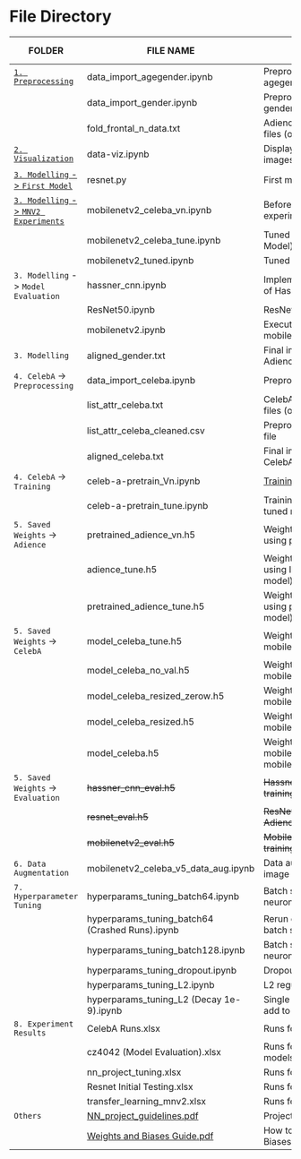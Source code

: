 # File Directory
| FOLDER                                     | FILE NAME                                         | DESCRIPTION                                                                                 | WANDB RESULTS                                                                                                                                                   |
| ------------------------------------------ | ------------------------------------------------- | ------------------------------------------------------------------------------------------- | -------------------------------------------------------------------------------------------------------------------------------------------------------------------------------------- |
| [`1. Preprocessing`](https://github.com/Todayisagreatday/CZ4042-Neural-Nets/tree/main/Neural%20Networks/NN%20Project/1.%20Preprocessing)                          | data\_import\_agegender.ipynb                     | Preprocess adience data for agegender classification                                        |                                                                                                                                                                                        |
|                                            | data\_import\_gender.ipynb                        | Preprocess adience data for gender classification                                           |                                                                                                                                                                                        |
|                                            | fold\_frontal\_n\_data.txt                        | Adience image directory text files (original)                                               |                                                                                                                                                                                        |
| [`2. Visualization`](https://github.com/Todayisagreatday/CZ4042-Neural-Nets/tree/main/Neural%20Networks/NN%20Project/2.%20Visualization)                          | data-viz.ipynb                                    | Display Adience and CelebA images                                                           |                                                                                                                                                                                        |
| [`3. Modelling` -> `First Model`](https://github.com/Todayisagreatday/CZ4042-Neural-Nets/tree/main/Neural%20Networks/NN%20Project/3.%20Modelling/First%20Model)               | resnet.py                                         | First model                                                                                 |                                                                                                                                                                                        |
| [`3. Modelling` -> `MNV2 Experiments`](https://github.com/Todayisagreatday/CZ4042-Neural-Nets/tree/main/Neural%20Networks/NN%20Project/3.%20Modelling/MNV2%20Experiments)          | mobilenetv2\_celeba\_vn.ipynb                     | Before tuning pretraining experiments                                                       | [Link](https://wandb.ai/todayisagreatday/transfer_learning_mnv2?workspace=user-todayisagreatday) |
|                                            | mobilenetv2\_celeba\_tune.ipynb                   | Tuned pretraining MNV2 (Final Model)                                                        |                                                                                                                                                                                        |
|                                            | mobilenetv2\_tuned.ipynb                          | Tuned MNV2                                                                                  |                                                                                                                                                                                        |
| `3. Modelling` -> `Model Evaluation`          | hassner\_cnn.ipynb                                | Implementation and evaluation of Hassner CNN                                                | [Link](https://wandb.ai/burntice/cz4042/runs/nml0vw6q?workspace=user-burntice)                                       |
|                                            | ResNet50.ipynb                                    | ResNet50 experiments                                                                        | [Link](https://wandb.ai/todayisagreatday/NN_Project_Test_Runs/?workspace=user-todayisagreatday)  |
|                                            | mobilenetv2.ipynb                                 | Executing baseline model for mobilenetV2                                                    | [Link](https://wandb.ai/burntice/cz4042/runs/3n5txt0r?workspace=user-burntice)                                       |
| `3. Modelling`                              | aligned\_gender.txt                               | Final image directory file for Adience                                                      |                                                                                                                                                                                        |
| `4. CelebA` -> `Preprocessing`                | data\_import\_celeba.ipynb                        | Preprocess celebA data                                                                      |                                                                                                                                                                                        |
|                                            | list\_attr\_celeba.txt                            | CelebA image directory text files (original)                                                |                                                                                                                                                                                        |
|                                            | list\_attr\_celeba\_cleaned.csv                   | Preprocessed image directory file                                                           |                                                                                                                                                                                        |
|                                            | aligned\_celeba.txt                               | Final image directory file for CelebA                                                       |                                                                                                                                                                                        |
| `4. CelebA` -> `Training`                     | celeb-a-pretrain\_Vn.ipynb                        | [Training of CelebA dataset](https://www.kaggle.com/todayisagreatday/celeb-a-pretrain)      | [Link](https://wandb.ai/todayisagreatday/CelebA%20Runs?workspace=user-todayisagreatday)                     |
|                                            | celeb-a-pretrain\_tune.ipynb                      | Training of CelebA dataset for tuned model                                                  |                                                                                                                                                                                        |
| `5. Saved Weights` -> `Adience`               | pretrained\_adience\_vn.h5                        | Weights after training Adience using pretrained weights                                     |                                                                                                                                                                                        |
|                                            | adience\_tune.h5                                  | Weights after training Adience using ImageNet weights (tuned model)                         |                                                                                                                                                                                        |
|                                            | pretrained\_adience\_tune.h5                      | Weights after training Adience using pretrained weights (tuned model)                       |                                                                                                                                                                                        |
| `5. Saved Weights` -> `CelebA`                | model\_celeba\_tune.h5                            | Weights initialization for mobilenetv2\_celeba\_tune.ipynb                                  |                                                                                                                                                                                        |
|                                            | model\_celeba\_no\_val.h5                         | Weights initialization for mobilenetv2\_celeba\_v4/5.ipynb                                  |                                                                                                                                                                                        |
|                                            | model\_celeba\_resized\_zerow.h5                  | Weights initialization for mobilenetv2\_celeba\_v3.ipynb                                    |                                                                                                                                                                                        |
|                                            | model\_celeba\_resized.h5                         | Weights initialization for mobilenetv2\_celeba\_v2.ipynb                                    |                                                                                                                                                                                        |
|                                            | model\_celeba.h5                                  | Weights initialization for mobilenetv2\_celeba\_v1.ipynb, mobilenetv2\_celeba\_v1\_lr.ipynb |                                                                                                                                                                                        |
| `5. Saved Weights` -> `Evaluation`         | ~~hassner\_cnn\_eval.h5~~                             | ~~Hassner CNN weights after training Adience for evaluation~~                                   |                                                                                                                                                                                        |
|                                            | ~~resnet\_eval.h5~~                                   | ~~ResNet50 weights after training Adience for evaluation~~                                      |                                                                                                                                                                                        |
|                                            | ~~mobilenetv2\_eval.h5~~                              | ~~MobileNetV2 weights after training Adience for evaluation~~                                   |                                                                                                                                                                                        |
| `6. Data Augmentation`                     | mobilenetv2_celeba_v5_data_aug.ipynb                   | Data augmentation using keras image data processing                                         |                                                                                                                                                                                        |
| `7. Hyperparameter Tuning`                  | hyperparams\_tuning\_batch64.ipynb                | Batch size 64 sweep for neurons and lr                                                      | [Link](https://wandb.ai/burntice/nn_project_tuning?workspace=user-burntice)                                           |
|                                            | hyperparams\_tuning\_batch64 (Crashed Runs).ipynb | Rerun of the crashed runs for batch size 64 sweep                                           |                                                                                                                                                                                        |
|                                            | hyperparams\_tuning\_batch128.ipynb               | Batch size 128 sweep for neurons and lr                                                     |                                                                                                                                                                                        |
|                                            | hyperparams\_tuning\_dropout.ipynb                | Dropout sweep                                                                               |                                                                                                                                                                                        |
|                                            | hyperparams\_tuning\_L2.ipynb                     | L2 regularization decay sweep                                                               |                                                                                                                                                                                        |
|                                            | hyperparams\_tuning\_L2 (Decay 1e-9).ipynb        | Single run for decay 1e-9 to add to decay sweep                                             |                                                                                                                                                                                        |
| `8. Experiment Results`                     | CelebA Runs.xlsx                                  | Runs for CelebA pre-training                                                                |                                                                                                                                                                                        |
|                                            | cz4042 (Model Evaluation).xlsx                    | Runs for evaluating different models                                                        |                                                                                                                                                                                        |
|                                            | nn\_project\_tuning.xlsx                          | Runs for tuning of models                                                                   |                                                                                                                                                                                        |
|                                            | Resnet Initial Testing.xlsx                       | Runs for resnet model                                                                       |                                                                                                                                                                                        |
|                                            | transfer\_learning\_mnv2.xlsx                     | Runs for transfer learning                                                                  |                                                                                                                                                                                        |
| `Others`                                   | [NN\_project\_guidelines.pdf](https://github.com/Todayisagreatday/CZ4042-Neural-Nets/blob/main/Neural%20Networks/NN%20Project/NN_project_guidelines.pdf)                      | Project Objectives                                                                          |                                                                                                                                                                                        |
|                                            | [Weights and Biases Guide.pdf](https://github.com/Todayisagreatday/CZ4042-Neural-Nets/blob/main/Neural%20Networks/NN%20Project/Weights%20and%20Biases%20Guide.pdf)                      | How to navigate Weights and Biases                                                          |                                                                                                                                                                                        |
